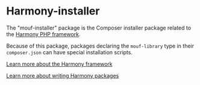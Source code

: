 Harmony-installer
=================

The "mouf-installer" package is the Composer installer package related to the [Harmony PHP framework](http://mouf-php.com).

Because of this package, packages declaring the `mouf-library` type in their `composer.json` can have special
installation scripts.

[Learn more about the Harmony framework](http://mouf-php.com)

[Learn more about writing Harmony packages](http://mouf-php.com/packages/mouf/mouf/doc/create_mouf_package.md)
